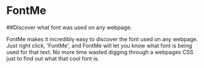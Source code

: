# FontMe
##Discover what font was used on any webpage.

FontMe makes it incredibly easy to discover the font used on any webpage. Just right click, 'FontMe', and FontMe will let you know what font is being used for that text. No more time wasted digging through a webpages CSS just to find out what that cool font is.
